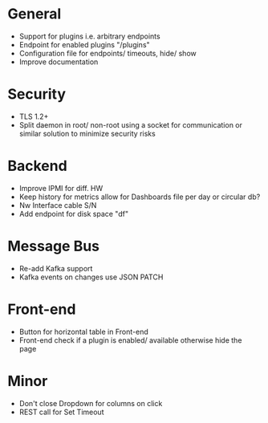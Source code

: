 # General
- Support for plugins i.e. arbitrary endpoints
- Endpoint for enabled plugins "/plugins"
- Configuration file for endpoints/ timeouts, hide/ show
- Improve documentation

# Security
- TLS 1.2+
- Split daemon in root/ non-root using a socket for communication or similar solution to minimize security risks

# Backend
- Improve IPMI for diff. HW
- Keep history for metrics allow for Dashboards file per day or circular db?
- Nw Interface cable S/N
- Add endpoint for disk space "df"

# Message Bus
- Re-add Kafka support
- Kafka events on changes use JSON PATCH

# Front-end
- Button for horizontal table in Front-end
- Front-end check if a plugin is enabled/ available otherwise hide the page

# Minor
- Don't close Dropdown for columns on click
- REST call for Set Timeout
